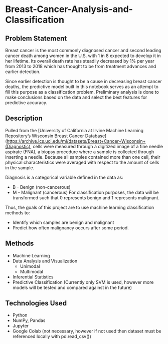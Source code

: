 # Breast-Cancer-Analysis-and-Classification

## Problem Statement
Breast cancer is the most commonly diagnosed cancer and second leading cancer death among women in the U.S. with 1 in 8 expected to develop it in her lifetime. Its overall death rate has steadily decreased by 1% per year from 2013 to 2018 which has thought to be from treatment advances and earlier detection.

Since earlier detection is thought to be a cause in decreasing breast cancer deaths, the predictive model built in this notebook serves as an attempt to fill this purpose as a classification problem. Preliminary analysis is done to make conclusions based on the data and select the best features for predictive accuracy.

## Description
Pulled from the [University of California at Irvine Machine Learning Repository’s Wisconsin Breast Cancer Database](https://archive.ics.uci.edu/ml/datasets/Breast+Cancer+Wisconsin+(Diagnostic), cells were measured through a digitized image of a fine needle aspirate (FNA), a biopsy procedure where a sample is collected through inserting a needle. Because all samples contained more than one cell, their physical characteristics were averaged with respect to the amount of cells in the sample.

Diagnosis is a categorical variable defined in the data as:
  * B - Benign (non-cancerous)
  * M - Malignant (cancerous)
For classification purposes, the data will be transformed such that 0 represents benign and 1 represents malignant.

Thus, the goals of this project are to use machine learning classification methods to:
  * Identify which samples are benign and malignant
  * Predict how often malignancy occurs after some period.

## Methods
* Machine Learning
* Data Analysis and Visualization
  * Unimodal
  * Multimodal
* Inferential Statistics
* Predictive Classification (Currently only SVM is used, however more models will be tested and compared against in the future)

## Technologies Used
* Python
* NumPy, Pandas
* Jupyter
* Google Colab (not necessary, however if not used then dataset must be referenced locally with pd.read_csv())

